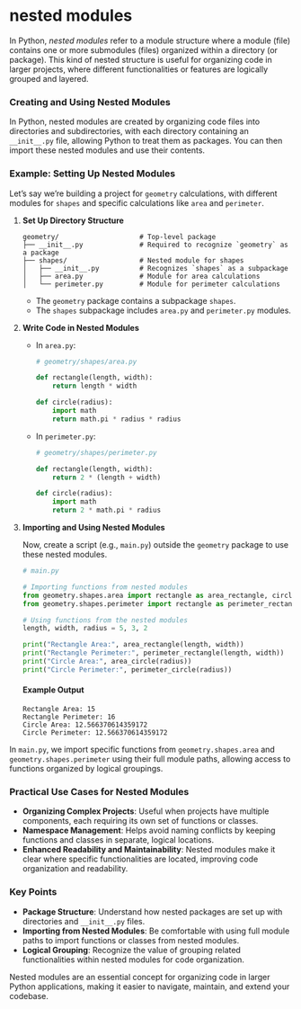 # nested modules
In Python, *nested modules* refer to a module structure where a module (file) contains one or more submodules (files) organized within a directory (or package). This kind of nested structure is useful for organizing code in larger projects, where different functionalities or features are logically grouped and layered.

### Creating and Using Nested Modules

In Python, nested modules are created by organizing code files into directories and subdirectories, with each directory containing an `__init__.py` file, allowing Python to treat them as packages. You can then import these nested modules and use their contents.

### Example: Setting Up Nested Modules

Let’s say we’re building a project for `geometry` calculations, with different modules for `shapes` and specific calculations like `area` and `perimeter`.

1. **Set Up Directory Structure**

   ```plaintext
   geometry/                    # Top-level package
   ├── __init__.py              # Required to recognize `geometry` as a package
   ├── shapes/                  # Nested module for shapes
   │   ├── __init__.py          # Recognizes `shapes` as a subpackage
   │   ├── area.py              # Module for area calculations
   │   └── perimeter.py         # Module for perimeter calculations
   ```

   - The `geometry` package contains a subpackage `shapes`.
   - The `shapes` subpackage includes `area.py` and `perimeter.py` modules.

2. **Write Code in Nested Modules**

   - In `area.py`:
     ```python
     # geometry/shapes/area.py

     def rectangle(length, width):
         return length * width

     def circle(radius):
         import math
         return math.pi * radius * radius
     ```

   - In `perimeter.py`:
     ```python
     # geometry/shapes/perimeter.py

     def rectangle(length, width):
         return 2 * (length + width)

     def circle(radius):
         import math
         return 2 * math.pi * radius
     ```

3. **Importing and Using Nested Modules**

   Now, create a script (e.g., `main.py`) outside the `geometry` package to use these nested modules.

   ```python
   # main.py

   # Importing functions from nested modules
   from geometry.shapes.area import rectangle as area_rectangle, circle as area_circle
   from geometry.shapes.perimeter import rectangle as perimeter_rectangle, circle as perimeter_circle

   # Using functions from the nested modules
   length, width, radius = 5, 3, 2

   print("Rectangle Area:", area_rectangle(length, width))
   print("Rectangle Perimeter:", perimeter_rectangle(length, width))
   print("Circle Area:", area_circle(radius))
   print("Circle Perimeter:", perimeter_circle(radius))
   ```

   #### Example Output
   ```
   Rectangle Area: 15
   Rectangle Perimeter: 16
   Circle Area: 12.566370614359172
   Circle Perimeter: 12.566370614359172
   ```

In `main.py`, we import specific functions from `geometry.shapes.area` and `geometry.shapes.perimeter` using their full module paths, allowing access to functions organized by logical groupings.

### Practical Use Cases for Nested Modules

- **Organizing Complex Projects**: Useful when projects have multiple components, each requiring its own set of functions or classes.
- **Namespace Management**: Helps avoid naming conflicts by keeping functions and classes in separate, logical locations.
- **Enhanced Readability and Maintainability**: Nested modules make it clear where specific functionalities are located, improving code organization and readability.

### Key Points 

- **Package Structure**: Understand how nested packages are set up with directories and `__init__.py` files.
- **Importing from Nested Modules**: Be comfortable with using full module paths to import functions or classes from nested modules.
- **Logical Grouping**: Recognize the value of grouping related functionalities within nested modules for code organization.

Nested modules are an essential concept for organizing code in larger Python applications, making it easier to navigate, maintain, and extend your codebase.